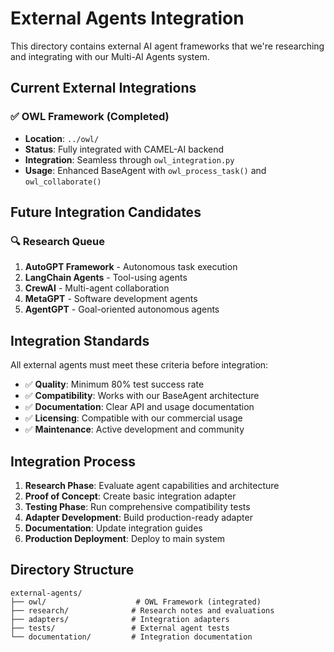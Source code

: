 # External Agents Integration

This directory contains external AI agent frameworks that we're researching and integrating with our Multi-AI Agents system.

## Current External Integrations

### ✅ OWL Framework (Completed)
- **Location**: `../owl/`
- **Status**: Fully integrated with CAMEL-AI backend
- **Integration**: Seamless through `owl_integration.py`
- **Usage**: Enhanced BaseAgent with `owl_process_task()` and `owl_collaborate()`

## Future Integration Candidates

### 🔍 Research Queue
1. **AutoGPT Framework** - Autonomous task execution
2. **LangChain Agents** - Tool-using agents
3. **CrewAI** - Multi-agent collaboration
4. **MetaGPT** - Software development agents
5. **AgentGPT** - Goal-oriented autonomous agents

## Integration Standards

All external agents must meet these criteria before integration:
- ✅ **Quality**: Minimum 80% test success rate
- ✅ **Compatibility**: Works with our BaseAgent architecture
- ✅ **Documentation**: Clear API and usage documentation
- ✅ **Licensing**: Compatible with our commercial usage
- ✅ **Maintenance**: Active development and community

## Integration Process

1. **Research Phase**: Evaluate agent capabilities and architecture
2. **Proof of Concept**: Create basic integration adapter
3. **Testing Phase**: Run comprehensive compatibility tests
4. **Adapter Development**: Build production-ready adapter
5. **Documentation**: Update integration guides
6. **Production Deployment**: Deploy to main system

## Directory Structure

```
external-agents/
├── owl/                    # OWL Framework (integrated)
├── research/              # Research notes and evaluations
├── adapters/              # Integration adapters
├── tests/                 # External agent tests
└── documentation/         # Integration documentation
```
